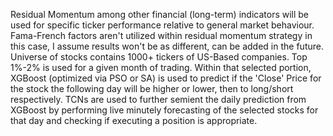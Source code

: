 Residual Momentum among other financial (long-term) indicators will be used for specific ticker performance relative to general market behaviour.
Fama-French factors aren't utilized within residual momentum strategy in this case, I assume results won't be as different, can be added in the future.
Universe of stocks contains 1000+ tickers of US-Based companies.
Top 1%-2% is used for a given month of trading.
Within that selected portion, XGBoost (optimized via PSO or SA) is used to predict if the 'Close' Price for the stock the following day will be higher or lower, then to long/short respectively.
TCNs are used to further semient the daily prediction from XGBoost by performing live minutely forecasting of the selected stocks for that day and checking if executing a position is appropriate.

